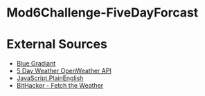 # Mod6Challenge-FiveDayForcast



# External Sources
* [Blue Gradiant](https://gradients.shecodes.io/gradients/801#gradient)
* [5 Day Weather OpenWeather API](https://openweathermap.org/forecast5)
* [JavaScript.PlainEnglish](https://javascript.plainenglish.io/display-7-day-weather-forecast-with-openweather-api-aac8ba21c9e3)
* [BitHacker - Fetch the Weather](https://bithacker.dev/fetch-weather-openweathermap-api-javascript)
